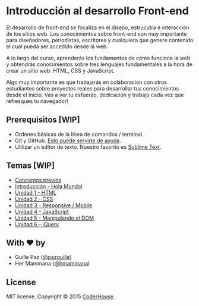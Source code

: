 # Introducción al desarrollo Front-end

El desarrollo de front-end se focaliza en el diseño, estrucutra e interacción de los sitios web. Los conocimientos sobre front-end son muy importante para diseñadores, periodistas, escritores y cualquiera que genere contenido el cual pueda ser accedido desde la web.

A lo largo del curso, aprenderás los fundamentos de cómo funciona la web y obtendrás conocimientos sobre tres lenguajes fundamentales a la hora de crear un sitio web: HTML, CSS y JavaScript.

Algo muy importante es que trabajarás en colaboracion con otros estudiantes sobre proyectos reales para desarrollar tus conocimientos desde el inicio. Vas a ver tu esfuerzo, dedicación y trabajo cada vez que refresques tu navegador!

## Prerequisitos [WIP]
- Ordenes básicas de la línea de comandos / terminal.
- Git y GitHub. [Esto puede servirte de ayuda](https://try.github.io/levels/1/challenges/1).
- Utilizar un editor de texto. Nuestro favorito es [Sublime Text](http://www.sublimetext.com/2).

## Temas [WIP]
 - [Conceptos previos](/conceptos-previos.md)
 - [Introducción - Hola Mundo!](/hola-mundo.md)
 - [Unidad 1 - HTML](/html.md)
 - [Unidad 2 - CSS](/css.md)
 - [Unidad 3 - Responsive / Mobile](/responsive.md)
 - [Unidad 4 - JavaScript](/javascript.md)
 - [Unidad 5 - Manipulando el DOM](/dom.md)
 - [Unidad 6 - jQuery](/jquery.md)

## With ❤ by
- Guille Paz ([@pazguille](https://twitter.com/pazguille))
- Her Mammana ([@hmammana](https://twitter.com/hmammana))

## License
MIT license. Copyright © 2015 [CoderHouse](http://coderhouse.com).
